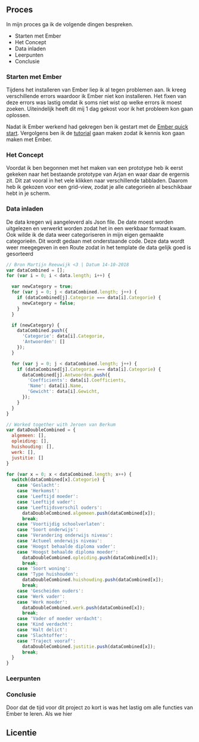 ## Proces

In mijn proces ga ik de volgende dingen bespreken.

* Starten met Ember
* Het Concept
* Data inladen
* Leerpunten
* Conclusie

### Starten met Ember
Tijdens het installeren van Ember liep ik al tegen problemen aan. Ik kreeg verschillende errors waardoor ik Ember niet kon installeren. 
Het fixen van deze errors was lastig omdat ik soms niet wist op welke errors ik moest zoeken. Uiteindelijk heeft dit mij 1 dag gekost voor ik het probleem
kon gaan oplossen.

Nadat ik Ember werkend had gekregen ben ik gestart met de [Ember quick start]('https://guides.emberjs.com/release/getting-started/quick-start/'). Vergolgens ben ik de [tutorial]('https://guides.emberjs.com/release/tutorial/ember-cli/') gaan maken zodat ik kennis kon gaan maken met Ember. 

### Het Concept
Voordat ik ben begonnen met het maken van een prototype heb ik eerst gekeken naar het bestaande prototype van Arjan en waar daar de ergernis zit. Dit zat vooral in het vele klikken naar verschillende tabbladen. Daarom heb ik gekozen voor een grid-view, zodat je alle categorieën al beschikbaar hebt in je scherm. 

### Data inladen
De data kregen wij aangeleverd als Json file. De date moest worden uitgelezen en verwerkt worden zodat het in een werkbaar formaat kwam. Ook wilde ik de data weer categoriseren in mijn eigen gemaakte categorieën. Dit wordt gedaan met onderstaande code. Deze data wordt weer meegegeven in een Route zodat in het template de data gelijk goed is gesorteerd

```js 
// Bron Martijn Reeuwijk <3 | Datum 14-10-2018
var dataCombined = [];
for (var i = 0; i < data.length; i++) {

  var newCategory = true;
  for (var j = 0; j < dataCombined.length; j++) {
    if (dataCombined[j].Categorie === data[i].Categorie) {
      newCategory = false;
    }
  }

  if (newCategory) {
    dataCombined.push({
      'Categorie': data[i].Categorie,
      'Antwoorden': []
    });
  }

  for (var j = 0; j < dataCombined.length; j++) {
    if (dataCombined[j].Categorie === data[i].Categorie) {
      dataCombined[j].Antwoorden.push({
        'Coefficients': data[i].Coefficients,
        'Name': data[i].Name,
        'Gewicht': data[i].Gewicht,
      });
    }
  }
}

// Worked together with Jeroen van Berkum
var dataDoubleCombined = {
  algemeen: [],
  opleiding: [],
  huishouding: [],
  werk: [],
  justitie: []
}

for (var x = 0; x < dataCombined.length; x++) {
  switch(dataCombined[x].Categorie) {
    case 'Geslacht':
    case 'Herkomst':
    case 'Leeftijd moeder':
    case 'Leeftijd vader':
    case 'Leeftijdsverschil ouders':
      dataDoubleCombined.algemeen.push(dataCombined[x]);
      break; 
    case 'Voortijdig schoolverlaten':
    case 'Soort onderwijs':
    case 'Verandering onderwijs niveau':
    case 'Actueel onderwijs niveau':
    case 'Hoogst behaalde diploma vader':
    case 'Hoogst behaalde diploma moeder':
      dataDoubleCombined.opleiding.push(dataCombined[x]);
      break;
    case 'Soort woning':
    case 'Type huishouden':
      dataDoubleCombined.huishouding.push(dataCombined[x]);
      break;
    case 'Gescheiden ouders':
    case 'Werk vader':
    case 'Werk moeder':
      dataDoubleCombined.werk.push(dataCombined[x]);
      break;
    case 'Vader of moeder verdacht':
    case 'Kind verdacht':
    case 'Halt delict':
    case 'Slachtoffer':
    case 'Traject vooraf':
      dataDoubleCombined.justitie.push(dataCombined[x]);
      break;
  }
}
``` 
### Leerpunten


### Conclusie
Door dat de tijd voor dit project zo kort is was het lastig om alle functies van Ember te leren. Als we hier

## Licentie